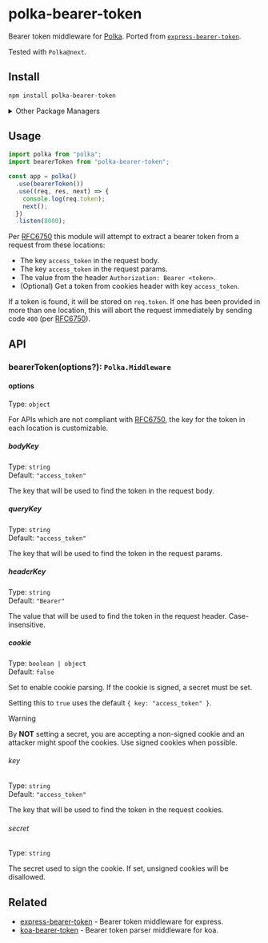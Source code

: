 # polka-bearer-token

Bearer token middleware for [Polka](https://github.com/lukeed/polka). Ported from [`express-bearer-token`](https://github.com/tkellen/js-express-bearer-token).

Tested with `Polka@next`.

## Install

```sh
npm install polka-bearer-token
```

<details>
<summary>Other Package Managers</summary>

<br />

```sh
yarn add polka-bearer-token
```

```sh
pnpm add polka-bearer-token
```

</details>

## Usage

```js
import polka from "polka";
import bearerToken from "polka-bearer-token";

const app = polka()
  .use(bearerToken())
  .use((req, res, next) => {
    console.log(req.token);
    next();
  })
  .listen(8000);
```

Per [RFC6750] this module will attempt to extract a bearer token from a request from these locations:

- The key `access_token` in the request body.
- The key `access_token` in the request params.
- The value from the header `Authorization: Bearer <token>`.
- (Optional) Get a token from cookies header with key `access_token`.

If a token is found, it will be stored on `req.token`. If one has been provided in more than one location, this will abort the request immediately by sending code `400` (per [RFC6750]).

## API

### bearerToken(options?): `Polka.Middleware`

#### options

Type: `object`

For APIs which are not compliant with [RFC6750], the key for the token in each location is customizable.

##### bodyKey

Type: `string`\
Default: `"access_token"`

The key that will be used to find the token in the request body.

##### queryKey

Type: `string`\
Default: `"access_token"`

The key that will be used to find the token in the request params.

##### headerKey

Type: `string`\
Default: `"Bearer"`

The value that will be used to find the token in the request header. Case-insensitive.

##### cookie

Type: `boolean | object`\
Default: `false`

Set to enable cookie parsing. If the cookie is signed, a secret must be set.

Setting this to `true` uses the default `{ key: "access_token" }`.

> [!WARNING]
> By **NOT** setting a secret, you are accepting a non-signed cookie and an attacker might spoof the cookies. Use signed cookies when possible.

###### key

Type: `string`\
Default: `"access_token"`

The key that will be used to find the token in the request cookies.

###### secret

Type: `string`

The secret used to sign the cookie. If set, unsigned cookies will be disallowed.

## Related

- [express-bearer-token](https://github.com/tkellen/js-express-bearer-token) - Bearer token middleware for express.
- [koa-bearer-token](https://github.com/chentsulin/koa-bearer-token) - Bearer token parser middleware for koa.

[RFC6750]: https://tools.ietf.org/html/rfc6750
